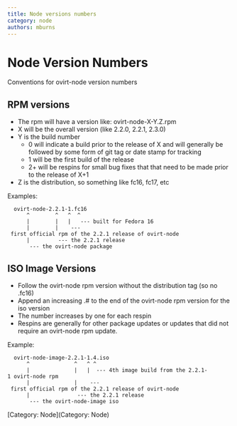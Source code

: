 ```yaml
---
title: Node versions numbers
category: node
authors: mburns
---
```


# Node Version Numbers

Conventions for ovirt-node version numbers

## RPM versions

*   The rpm will have a version like: ovirt-node-X-Y.Z.rpm
*   X will be the overall version (like 2.2.0, 2.2.1, 2.3.0)
*   Y is the build number
    -   0 will indicate a build prior to the release of X and will generally be followed by some form of git tag or date stamp for tracking
    -   1 will be the first build of the release
    -   2+ will be respins for small bug fixes that that need to be made prior to the release of X+1
*   Z is the distribution, so something like fc16, fc17, etc

Examples:

      ovirt-node-2.2.1-1.fc16
          ^        ^   ^  ^ 
          |        |   |   --- built for Fedora 16
          |        |    --- first official rpm of the 2.2.1 release of ovirt-node
          |         --- the 2.2.1 release
           --- the ovirt-node package

## ISO Image Versions

*   Follow the ovirt-node rpm version without the distribution tag (so no .fc16)
*   Append an increasing .# to the end of the ovirt-node rpm version for the iso version
*   The number increases by one for each respin
*   Respins are generally for other package updates or updates that did not require an ovirt-node rpm update.

Example:

      ovirt-node-image-2.2.1-1.4.iso
          ^              ^   ^ ^ 
          |              |   |  --- 4th image build from the 2.2.1-1 ovirt-node rpm
          |              |    --- first official rpm of the 2.2.1 release of ovirt-node
          |               --- the 2.2.1 release
           --- the ovirt-node-image iso

[Category: Node](Category: Node)
